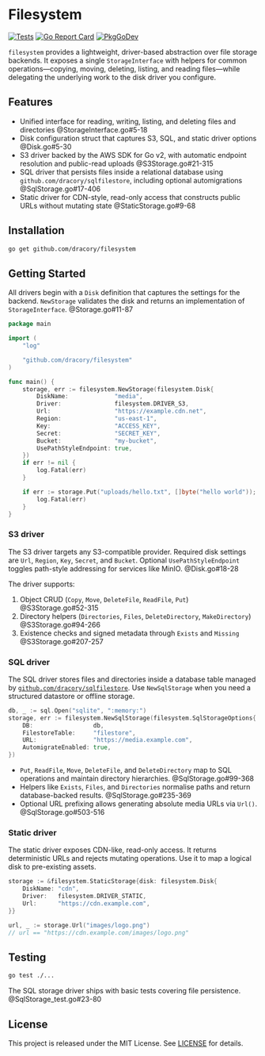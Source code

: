 # Filesystem

[![Tests](https://github.com/dracory/filesystem/actions/workflows/tests.yml/badge.svg)](https://github.com/dracory/filesystem/actions/workflows/tests.yml)
[![Go Report Card](https://goreportcard.com/badge/github.com/dracory/filesystem)](https://goreportcard.com/report/github.com/dracory/filesystem)
[![PkgGoDev](https://pkg.go.dev/badge/github.com/dracory/filesystem)](https://pkg.go.dev/github.com/dracory/filesystem)

`filesystem` provides a lightweight, driver-based abstraction over file storage backends. It exposes a single `StorageInterface` with helpers for common operations—copying, moving, deleting, listing, and reading files—while delegating the underlying work to the disk driver you configure.

## Features

- Unified interface for reading, writing, listing, and deleting files and directories @StorageInterface.go#5-18
- Disk configuration struct that captures S3, SQL, and static driver options @Disk.go#5-30
- S3 driver backed by the AWS SDK for Go v2, with automatic endpoint resolution and public-read uploads @S3Storage.go#21-315
- SQL driver that persists files inside a relational database using `github.com/dracory/sqlfilestore`, including optional automigrations @SqlStorage.go#17-406
- Static driver for CDN-style, read-only access that constructs public URLs without mutating state @StaticStorage.go#9-68

## Installation

```bash
go get github.com/dracory/filesystem
```

## Getting Started

All drivers begin with a `Disk` definition that captures the settings for the backend. `NewStorage` validates the disk and returns an implementation of `StorageInterface`. @Storage.go#11-87

```go
package main

import (
    "log"

    "github.com/dracory/filesystem"
)

func main() {
    storage, err := filesystem.NewStorage(filesystem.Disk{
        DiskName:             "media",
        Driver:               filesystem.DRIVER_S3,
        Url:                  "https://example.cdn.net",
        Region:               "us-east-1",
        Key:                  "ACCESS_KEY",
        Secret:               "SECRET_KEY",
        Bucket:               "my-bucket",
        UsePathStyleEndpoint: true,
    })
    if err != nil {
        log.Fatal(err)
    }

    if err := storage.Put("uploads/hello.txt", []byte("hello world")); err != nil {
        log.Fatal(err)
    }
}
```

### S3 driver

The S3 driver targets any S3-compatible provider. Required disk settings are `Url`, `Region`, `Key`, `Secret`, and `Bucket`. Optional `UsePathStyleEndpoint` toggles path-style addressing for services like MinIO. @Disk.go#18-28

The driver supports:

1. Object CRUD (`Copy`, `Move`, `DeleteFile`, `ReadFile`, `Put`) @S3Storage.go#52-315
2. Directory helpers (`Directories`, `Files`, `DeleteDirectory`, `MakeDirectory`) @S3Storage.go#94-266
3. Existence checks and signed metadata through `Exists` and `Missing` @S3Storage.go#207-257

### SQL driver

The SQL driver stores files and directories inside a database table managed by [`github.com/dracory/sqlfilestore`](https://github.com/dracory/sqlfilestore). Use `NewSqlStorage` when you need a structured datastore or offline storage.

```go
db, _ := sql.Open("sqlite", ":memory:")
storage, err := filesystem.NewSqlStorage(filesystem.SqlStorageOptions{
    DB:                 db,
    FilestoreTable:     "filestore",
    URL:                "https://media.example.com",
    AutomigrateEnabled: true,
})
```

- `Put`, `ReadFile`, `Move`, `DeleteFile`, and `DeleteDirectory` map to SQL operations and maintain directory hierarchies. @SqlStorage.go#99-368
- Helpers like `Exists`, `Files`, and `Directories` normalise paths and return database-backed results. @SqlStorage.go#235-369
- Optional URL prefixing allows generating absolute media URLs via `Url()`. @SqlStorage.go#503-516

### Static driver

The static driver exposes CDN-like, read-only access. It returns deterministic URLs and rejects mutating operations. Use it to map a logical disk to pre-existing assets.

```go
storage := &filesystem.StaticStorage{disk: filesystem.Disk{
    DiskName: "cdn",
    Driver:   filesystem.DRIVER_STATIC,
    Url:      "https://cdn.example.com",
}}

url, _ := storage.Url("images/logo.png")
// url == "https://cdn.example.com/images/logo.png"
```

## Testing

```bash
go test ./...
```

The SQL storage driver ships with basic tests covering file persistence. @SqlStorage_test.go#23-80

## License

This project is released under the MIT License. See [LICENSE](LICENSE) for details.
